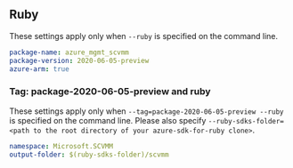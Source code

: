 ## Ruby

These settings apply only when `--ruby` is specified on the command line.

```yaml
package-name: azure_mgmt_scvmm
package-version: 2020-06-05-preview
azure-arm: true
```

### Tag: package-2020-06-05-preview and ruby

These settings apply only when `--tag=package-2020-06-05-preview --ruby` is specified on the command line.
Please also specify `--ruby-sdks-folder=<path to the root directory of your azure-sdk-for-ruby clone>`.

```yaml $(tag) == 'package-2020-06-05-preview' && $(ruby)
namespace: Microsoft.SCVMM
output-folder: $(ruby-sdks-folder)/scvmm
```
